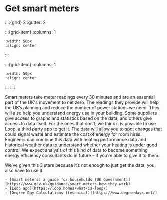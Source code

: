 # Get smart meters

::::{grid} 2
:gutter: 2

:::{grid-item}
:columns: 1
```{image} ../images/cost-1.jpg
:width: 50px
:align: center
```
:::

:::{grid-item}
:columns: 1 
```{image} ../images/3-star.jpg
:width: 50px
:align: center
```
:::
::::

Smart meters take meter readings every 30 minutes and are an essential part of the UK's movement to net zero.  The readings they provide will help the UK’s planning and reduce the number of power stations we need.  They will also help you understand energy use in your building. Some suppliers give access to graphs and statistics based on the data, and others give access to data itself. For the ones that don’t, we think it is possible to use Loop, a third party app to get it.  The data will allow you to spot changes that could signal waste and estimate the cost of energy for room hires. Engineers can combine this data with heating performance data and historical weather data to understand whether your heating is under good control.  We expect analysis of this kind of data to become something energy efficiency consultants do in future – if you’re able to give it to them.  

We’ve given this 3 stars because it’s not enough to just get the data, you also have to use it.


```{admonition} More information
- [Smart meters: a guide for households (UK Government)](https://www.gov.uk/guidance/smart-meters-how-they-work)
- [Loop app](https://loop.homes/what-is-loop/)
- [Degree Day Calculations (technical)](https://www.degreedays.net/)
```